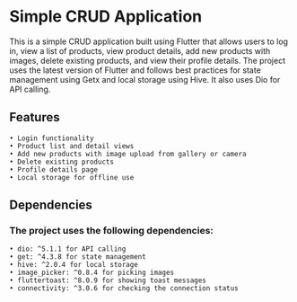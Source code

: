 # Simple CRUD Application
This is a simple CRUD application built using Flutter that allows users to log in, view a list of products, view product details, add new products with images, delete existing products, and view their profile details. The project uses the latest version of Flutter and follows best practices for state management using Getx and local storage using Hive. It also uses Dio for API calling.

## Features
    • Login functionality
    • Product list and detail views
    • Add new products with image upload from gallery or camera
    • Delete existing products
    • Profile details page
    • Local storage for offline use

## Dependencies
### The project uses the following dependencies:
    • dio: ^5.1.1 for API calling
    • get: ^4.3.8 for state management
    • hive: ^2.0.4 for local storage
    • image_picker: ^0.8.4 for picking images
    • fluttertoast: ^8.0.9 for showing toast messages
    • connectivity: ^3.0.6 for checking the connection status

